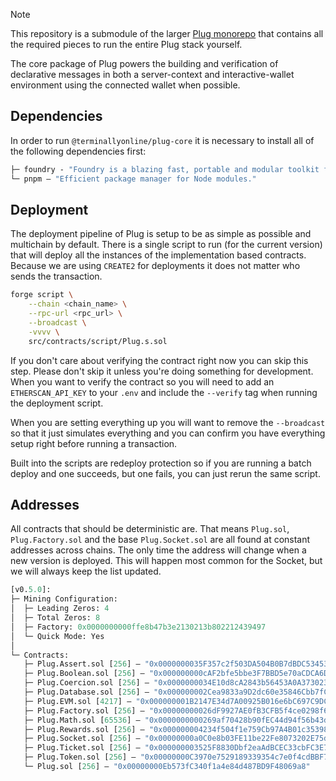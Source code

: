 > [!NOTE]
> This repository is a submodule of the larger [Plug monorepo](https://github.com/terminally-online/plug) that contains all the required pieces to run the entire Plug stack yourself.

The core package of Plug powers the building and verification of declarative messages in both a server-context and interactive-wallet environment using the connected wallet when possible.

## Dependencies

In order to run `@terminallyonline/plug-core` it is necessary to install all of the following dependencies first:

```ml
├─ foundry - "Foundry is a blazing fast, portable and modular toolkit for Ethereum application."
└─ pnpm — "Efficient package manager for Node modules."
```

## Deployment

The deployment pipeline of Plug is setup to be as simple as possible and multichain by default. There is a single script to run (for the current version) that will deploy all the instances of the implementation based contracts. Because we are using `CREATE2` for deployments it does not matter who sends the transaction.

```bash
forge script \
    --chain <chain_name> \
    --rpc-url <rpc_url> \
    --broadcast \
    -vvvv \
    src/contracts/script/Plug.s.sol
```

If you don't care about verifying the contract right now you can skip this step. Please don't skip it unless you're doing something for development. When you want to verify the contract so you will need to add an `ETHERSCAN_API_KEY` to your `.env` and include the `--verify` tag when running the deployment script.

When you are setting everything up you will want to remove the `--broadcast` so that it just simulates everything and you can confirm you have everything setup right before running a transaction.

Built into the scripts are redeploy protection so if you are running a batch deploy and one succeeds, but one fails, you can just rerun the same script.

## Addresses

All contracts that should be deterministic are. That means `Plug.sol`, `Plug.Factory.sol` and the base `Plug.Socket.sol` are all found at constant addresses across chains. The only time the address will change when a new version is deployed. This will happen most common for the Socket, but we will always keep the list updated.

```ml
[v0.5.0]:
├─ Mining Configuration:
│  ├─ Leading Zeros: 4
│  ├─ Total Zeros: 8
│  ├─ Factory: 0x0000000000ffe8b47b3e2130213b802212439497
│  └─ Quick Mode: Yes
│
└─ Contracts:
   ├─ Plug.Assert.sol [256] — "0x0000000035F357c2f503DA504B0B7dBDC534539C"
   ├─ Plug.Boolean.sol [256] — "0x000000000cAF2bfe5bbe3F7BBD5e70aCDCA6D1FE"
   ├─ Plug.Coercion.sol [256] — "0x0000000034E10d8cA2843b56453A0A373023b792"
   ├─ Plug.Database.sol [256] — "0x000000002Cea9833a9D2dc60e35846Cbb7fC1442"
   ├─ Plug.EVM.sol [4217] — "0x000000001B2147E34d7A00925B016e6bC697C9DC"
   ├─ Plug.Factory.sol [256] — "0x00000000026dF9927AE0fB3CFB5f4ce0298f6C45"
   ├─ Plug.Math.sol [65536] — "0x0000000000269af70428b90fEC44d94f56b43d21"
   ├─ Plug.Rewards.sol [256] — "0x000000004234f504f1e759Cb97A4B01c35398289"
   ├─ Plug.Socket.sol [256] — "0x00000000a0C0e8b03FE11be22Fe8073202E75d64"
   ├─ Plug.Ticket.sol [256] — "0x000000003525F8830Dbf2eaAdBCEC33cbFC3E79e"
   ├─ Plug.Token.sol [256] — "0x00000000C3970e7529189339354c7e0f4cdBBF79"
   └─ Plug.sol [256] — "0x00000000Eb573fC340f1a4e84d487BD9F48069a8"
```
